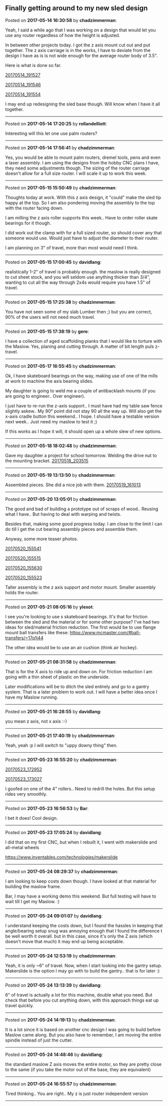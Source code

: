 ## Finally getting around to my new sled design
Posted on **2017-05-14 16:30:58** by **chadzimmerman**:

Yeah, I said a while ago that I was working on a design that would let you use any router regardless of how the height is adjusted. 



In between other projects today. I got the z axis mount cut out and put together. The z axis carriage is in the works, I have to deviate from the design I have as is is not wide enough for the average router body of 3.5". 



Here is what is done so far. 



[20170514_191527](/images/12/ob/12ob_20170514_191527.jpg.jpg) 

 [20170514_191546](/images/lU/cg/lUcg_20170514_191546.jpg.jpg) 

 [20170514_191554](/images/w3/Qo/w3Qo_20170514_191554.jpg.jpg) 



I may end up redesigning the sled base though. Will know when I have it all together.

---

Posted on **2017-05-14 17:20:25** by **rollandelliott**:

Interesting will this let one use palm routers?

---

Posted on **2017-05-14 17:56:41** by **chadzimmerman**:

Yes, you would be able to mount palm routers, dremel tools, pens and even a laser assembly.  I am using the designs from the hobby CNC plans I have, they need some adjustments though. The sizing of the router carriage doesn't allow for a full size router.  I will scale it up to work this week.

---

Posted on **2017-05-15 15:50:49** by **chadzimmerman**:

Thoughts today at work. With this z axis design, it "could" make the sled tip happy at the top. So I am also pondering moving the assembly to the top with the router facing down. 



I am milling the z axis roller supports this week.. Have to order roller skate bearings for it though.



I did work out the clamp with for a full sized router, so should cover any that someone would use. Would just have to adjust the diameter to their router. 



I am planning on 3" of travel, more than most would need I think.

---

Posted on **2017-05-15 17:00:45** by **davidlang**:

realistically 1-2" of travel is probably enough. the maslow is really designed to cut sheet stock, and you will seldom use anything thicker than 3/4", wanting to cut all the way through 2x4s would require you have 1.5" of travel.

---

Posted on **2017-05-15 17:25:38** by **chadzimmerman**:

You have not seen some of my slab Lumber then ;)   but you are correct, 90% of the users will not need much travel.

---

Posted on **2017-05-15 17:38:19** by **gero**:

I have a collection of aged scaffolding planks that I would like to torture with the Maslow. Yes, planing and cutting through. A matter of bit length puls z-travel.

---

Posted on **2017-05-17 16:55:45** by **chadzimmerman**:

Ok, I have skateboard bearings on the way, making use of one of the mills at work to machine the axis bearing slides. 



My daughter is going to weld me a couple of antibacklash mounts (if you are going to engineer.. Over engineer). 



I just have to re-run the z-axis support.. I must have had my table saw fence slightly askew.. My 90° point did not stay 90 all the way up. Will also get the x-axis cradle button this weekend.. I hope. I should have a testable version next week.. Just need my maslow to test it ;) 



If this works as I hope it will, it should open up a whole slew of new options.

---

Posted on **2017-05-18 18:02:48** by **chadzimmerman**:

Gave my daughter a project for school tomorrow. Welding the drive nut to the mounting bracket.  [20170518_203515](/images/a7/c0/a7c0_20170518_203515.jpg.jpg)

---

Posted on **2017-05-19 13:13:50** by **chadzimmerman**:

Assembled pieces.  She did a nice job with them.  [20170519_161013](/images/XT/vg/XTvg_20170519_161013.jpg.jpg)

---

Posted on **2017-05-20 13:05:01** by **chadzimmerman**:

The good and bad of building a prototype out of scraps of wood.. Reusing what I have.. But having to deal with warping and twists. 



Besides that, making some good progress today. I am close to the limit I can do till I get the cut bearing assembly pieces and assemble them. 



Anyway, some more teaser photos. 

 [20170520_155541](/images/OD/oB/ODoB_20170520_155541.jpg.jpg) 

 [20170520_155515](/images/Ac/nP/AcnP_20170520_155515.jpg.jpg) 

 [20170520_155630](/images/9X/XR/9XXR_20170520_155630.jpg.jpg) 

 [20170520_155523](/images/WT/6s/WT6s_20170520_155523.jpg.jpg) 



Taller assembly is the z axis support and motor mount. Smaller assembly holds the router.

---

Posted on **2017-05-21 08:05:16** by **ylexot**:

I see you're looking to use s skateboard bearings. It's that for friction between the sled and the material or for some other purpose? I've had two ideas for sled/material friction reduction. The first would be to use flange mount ball transfers like these: https://www.mcmaster.com/#ball-transfers/=17q1j44



The other idea would be to use an air cushion (think air hockey).

---

Posted on **2017-05-21 08:31:58** by **chadzimmerman**:

That is for the X axis to ride up and down on.  For friction reduction I am going with a thin sheet of plastic on the underside. 



Later modifications will be to ditch the sled entirely and go to a gantry system.  That is a later problem to work out.  I will have a better idea once I have my Maslow running.

---

Posted on **2017-05-21 16:28:55** by **davidlang**:

you mean z axis, not x axis :-)

---

Posted on **2017-05-21 17:40:19** by **chadzimmerman**:

Yeah, yeah :p  I will switch to "uppy downy thing" then.

---

Posted on **2017-05-23 16:55:20** by **chadzimmerman**:

[20170523_172952](/images/tv/95/tv95_20170523_172952.jpg.jpg)

 [20170523_173027](/images/ec/3b/ec3b_20170523_173027.jpg.jpg) 



I goofed on one of the 4" rollers.. Need to redrill the holes. But this setup rides very smoothly.

---

Posted on **2017-05-23 16:56:53** by **Bar**:

I bet it does! Cool design.

---

Posted on **2017-05-23 17:05:24** by **davidlang**:

I did that on my first CNC, but when I rebuilt it, I went with makerslide and all-metal wheels

https://www.inventables.com/technologies/makerslide

---

Posted on **2017-05-24 08:29:37** by **chadzimmerman**:

I am looking to keep costs down though.  I have looked at that material for building the maslow frame.



Bar, I may have a working demo this weekend.  But full testing will have to wait till I get my Maslow. :)

---

Posted on **2017-05-24 09:01:07** by **davidlang**:

I understand keeping the costs down, but I found the hassles in keeping that angle/bearing setup snug was annoying enough that I found the difference t be well worth it overall. but in this case, since it's only the Z axis (which doesn't move that much) it may end up being acceptable.

---

Posted on **2017-05-24 12:53:19** by **chadzimmerman**:

Yeah, it is only ~6" of travel.  Now, when I start looking into the gantry setup.  Makerslide is the option I may go with to build the gantry.. that is for later :)

---

Posted on **2017-05-24 13:13:39** by **davidlang**:

6" of travel is actually a lot for this machine, double what you need. But check that before you cut anything down, with this approach things eat up travel quickly.

---

Posted on **2017-05-24 14:19:13** by **chadzimmerman**:

It is a lot since it is based on another cnc design I was going to build before Maslow came along.  But you also have to remember, I am moving the entire spindle instead of just the cutter.

---

Posted on **2017-05-24 14:48:46** by **davidlang**:

the standard maslow Z axis moves the entire motor, so they are pretty close to the same (if you take the motor out of the base, they are equivalent)

---

Posted on **2017-05-24 16:55:57** by **chadzimmerman**:

Tired thinking.. You are right.. My z is just router independent version

---

